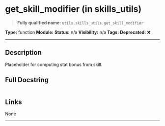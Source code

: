 # get_skill_modifier (in skills_utils)
> **Fully qualified name:** `utils.skills_utils.get_skill_modifier`

**Type:** function
**Module:** 
**Status:** n/a
**Visibility:** n/a
**Tags:** 
**Deprecated:** ❌

---

## Description
Placeholder for computing stat bonus from skill.

## Full Docstring
```

```

## Links
None

---

